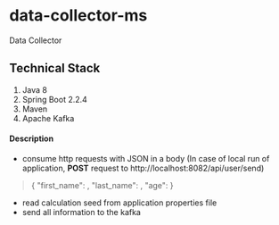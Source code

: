 # data-collector-ms
Data Collector

## Technical Stack
1. Java 8
2. Spring Boot 2.2.4
3. Maven
4. Apache Kafka


#### Description
* consume http requests with JSON in a body (In case of local run of application, **POST** request to http://localhost:8082/api/user/send)
> {
> "first_name": <text>,
> "last_name": <text>,
> "age": <number>
> }
* read calculation seed from application properties file
* send all information to the kafka




